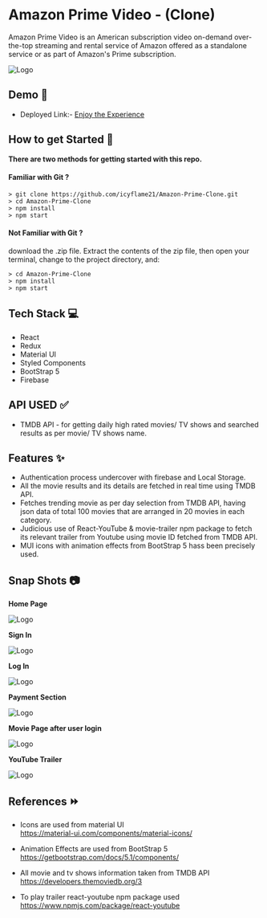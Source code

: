 
# Amazon Prime Video - (Clone)

Amazon Prime Video is an American subscription video on-demand over-the-top streaming and rental service of Amazon offered as a standalone service or as part of Amazon's Prime subscription. 


![Logo](https://m.media-amazon.com/images/G/01/primevideo/seo//primevideo-seo-logo._CB1544649803_.png)


## Demo 🎥

- Deployed Link:- [Enjoy the Experience](https://amazonprime-clone.netlify.app/)

## How to get Started 🚀

**There are two methods for getting started with this repo.**


#### Familiar with Git ?

```
> git clone https://github.com/icyflame21/Amazon-Prime-Clone.git
> cd Amazon-Prime-Clone
> npm install
> npm start
```

#### Not Familiar with Git ?
download the .zip file.  Extract the contents of the zip file, then open your terminal, change to the project directory, and:

```
> cd Amazon-Prime-Clone
> npm install
> npm start
```


## Tech Stack 💻

- React
- Redux
- Material UI
- Styled Components
- BootStrap 5
- Firebase 

## API USED ✅

- TMDB API - for getting daily high rated movies/ TV shows and searched results as per movie/ TV shows name.


## Features ✨

- Authentication process undercover with firebase and Local Storage.
- All the movie results and its details are fetched in real time using TMDB API.
- Fetches trending movie as per day selection from TMDB API, having json data of total 100 movies that are arranged in 20 movies in each category.
- Judicious use of React-YouTube & movie-trailer npm package to fetch its relevant trailer from Youtube using movie ID fetched from TMDB API.
- MUI icons with animation effects from BootStrap 5 hass been precisely used.

## Snap Shots 📷

**Home Page**

![Logo](https://images2.imgbox.com/fa/62/TCkJtA3F_o.jpg)

**Sign In**

![Logo](https://images2.imgbox.com/55/8e/f9v3aKKV_o.jpg)

**Log In**

![Logo](https://images2.imgbox.com/9e/9e/UZ4fDGvU_o.jpg)

**Payment Section**

![Logo](https://images2.imgbox.com/65/bc/20Y3bY71_o.jpg)

**Movie Page after user login**

![Logo](https://images2.imgbox.com/66/c3/v9VUf8vh_o.jpg)

**YouTube Trailer**

![Logo](https://images2.imgbox.com/9c/d8/0ZIiZwcn_o.jpg)


## References ⏩

* Icons are used from  material UI  
    https://material-ui.com/components/material-icons/
    
* Animation Effects are used from BootStrap 5  
    https://getbootstrap.com/docs/5.1/components/

* All movie and tv shows information taken  from TMDB API 
    https://developers.themoviedb.org/3

* To play trailer react-youtube npm package used 
    https://www.npmjs.com/package/react-youtube 




